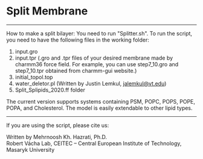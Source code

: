 # Split Membrane

***
How to make a split bilayer:
You need to run "Splitter.sh".
To run the script, you need to have the following files in the working folder: 
1. input.gro 
2. input.tpr
    (.gro and .tpr files of your desired membrane made by charmm36 force field. 
    For example, you can use step7_10.gro and step7_10.tpr obtained from charmm-gui website.)                                      
3. initial_topol.top                                                                                      
4. water_deletor.pl (Written by Justin Lemkul, jalemkul@vt.edu)                                           
5. Split_Splipids_2020.ff folder
                                                                      
The current version supports systems containing PSM, POPC, POPS, POPE, POPA, and Cholesterol.
The model is easily extendable to other lipid types.

***
If you are using the script, please cite us:                                            
                                                                                                       
Written by Mehrnoosh Kh. Hazrati, Ph.D.                                                                
Robert Vácha Lab, CEITEC – Central European Institute of Technology, Masaryk University     
